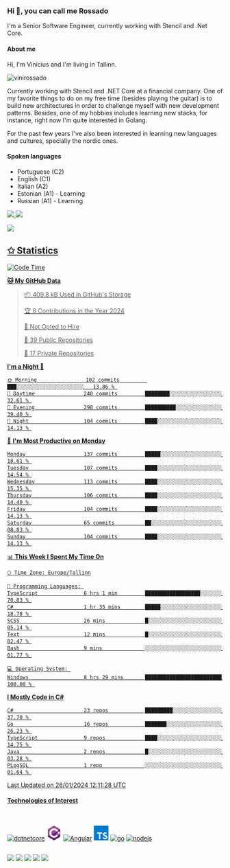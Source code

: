 ### Hi 👋, you can call me Rossado
I'm a Senior Software Engineer, currently working with Stencil and .Net Core.

#### About me
Hi, I'm Vinícius and I'm living in Tallinn.

<p align="left"> <img src="https://komarev.com/ghpvc/?username=vinirossado&label=Profile%20views&color=0e75b6&style=flat" alt="vinirossado" /> </p>

Currently working with Stencil and .NET Core at a financial company. One of my favorite things to do on my free time (besides playing the guitar) is to build new architectures in order to challenge myself with new development patterns. Besides, one of my hobbies includes learning new stacks, for instance, right now I'm quite interested in Golang.

For the past few years I've also been interested in learning new languages and cultures, specially the nordic ones.

#### Spoken languages
- Portuguese (C2)
- English (C1)
- Italian (A2)
- Estonian (A1) - Learning
- Russian (A1) - Learning

 <div>
  <a href="https://github.com/Vinirossado">
  <img height="180em" src="https://github-readme-stats.vercel.app/api?username=vinirossado&show_icons=true&theme=dracula&include_all_commits=true&count_private=true"/>
  <img height="180em" src="https://github-readme-stats.vercel.app/api/top-langs/?username=vinirossado&layout=compact&langs_count=7&theme=dracula"/>
</div>

![](http://estruyf-github.azurewebsites.net/api/VisitorHit?user=vinirossado&repo=vinirossado&countColorcountColor)

## ✩ Statistics
<!--START_SECTION:waka-->
![Code Time](http://img.shields.io/badge/Code%20Time-1%2C391%20hrs%2032%20mins-blue)

**🐱 My GitHub Data** 

> 📦 409.8 kB Used in GitHub's Storage 
 > 
> 🏆 8 Contributions in the Year 2024
 > 
> 🚫 Not Opted to Hire
 > 
> 📜 39 Public Repositories 
 > 
> 🔑 17 Private Repositories 
 > 
**I'm a Night 🦉** 

```text
🌞 Morning                102 commits         ███░░░░░░░░░░░░░░░░░░░░░░   13.86 % 
🌆 Daytime                240 commits         ████████░░░░░░░░░░░░░░░░░   32.61 % 
🌃 Evening                290 commits         ██████████░░░░░░░░░░░░░░░   39.40 % 
🌙 Night                  104 commits         ████░░░░░░░░░░░░░░░░░░░░░   14.13 % 
```
📅 **I'm Most Productive on Monday** 

```text
Monday                   137 commits         █████░░░░░░░░░░░░░░░░░░░░   18.61 % 
Tuesday                  107 commits         ████░░░░░░░░░░░░░░░░░░░░░   14.54 % 
Wednesday                113 commits         ████░░░░░░░░░░░░░░░░░░░░░   15.35 % 
Thursday                 106 commits         ████░░░░░░░░░░░░░░░░░░░░░   14.40 % 
Friday                   104 commits         ████░░░░░░░░░░░░░░░░░░░░░   14.13 % 
Saturday                 65 commits          ██░░░░░░░░░░░░░░░░░░░░░░░   08.83 % 
Sunday                   104 commits         ████░░░░░░░░░░░░░░░░░░░░░   14.13 % 
```


📊 **This Week I Spent My Time On** 

```text
🕑︎ Time Zone: Europe/Tallinn

💬 Programming Languages: 
TypeScript               6 hrs 1 min         ██████████████████░░░░░░░   70.83 % 
C#                       1 hr 35 mins        █████░░░░░░░░░░░░░░░░░░░░   18.78 % 
SCSS                     26 mins             █░░░░░░░░░░░░░░░░░░░░░░░░   05.14 % 
Text                     12 mins             █░░░░░░░░░░░░░░░░░░░░░░░░   02.47 % 
Bash                     9 mins              ░░░░░░░░░░░░░░░░░░░░░░░░░   01.77 % 

💻 Operating System: 
Windows                  8 hrs 29 mins       █████████████████████████   100.00 % 
```

**I Mostly Code in C#** 

```text
C#                       23 repos            █████████░░░░░░░░░░░░░░░░   37.70 % 
Go                       16 repos            ███████░░░░░░░░░░░░░░░░░░   26.23 % 
TypeScript               9 repos             ████░░░░░░░░░░░░░░░░░░░░░   14.75 % 
Java                     2 repos             █░░░░░░░░░░░░░░░░░░░░░░░░   03.28 % 
PLpgSQL                  1 repo              ░░░░░░░░░░░░░░░░░░░░░░░░░   01.64 % 
```




 Last Updated on 26/01/2024 12:11:28 UTC
<!--END_SECTION:waka-->




#### Technologies of Interest
<div style="display: inline_block"><br>

[<img src="https://cdn.jsdelivr.net/gh/devicons/devicon/icons/dotnetcore/dotnetcore-original.svg" height="35" alt="dotnetcore" />][csharp_link]
[<img src="https://raw.githubusercontent.com/devicons/devicon/master/icons/csharp/csharp-original.svg" height="35" alt="Csharp" />][csharp_link]
[<img src="https://user-images.githubusercontent.com/25344723/113509430-e438eb80-952b-11eb-9826-6c86e83473d8.png" height="35" alt="Angular" />][angular_link]
[<img src="https://raw.githubusercontent.com/devicons/devicon/master/icons/typescript/typescript-plain.svg" height="35" alt="Typescript" />][angular_link]
[<img src="https://cdn.jsdelivr.net/gh/devicons/devicon/icons/go/go-original.svg" height="35" alt="go" />][golang_link]
[<img src="https://user-images.githubusercontent.com/25344723/113509706-7f7e9080-952d-11eb-8b35-6a5bfd4cb0e2.png" height="35" alt="nodejs" />][nodejs_link]

</div>

  
  ##
 
<div> 
  <a href="https://instagram.com/vinirossado" target="_blank"><img src="https://img.shields.io/badge/-Instagram-%23E4405F?style=for-the-badge&logo=instagram&logoColor=white" target="_blank"></a>
 	<a href="https://www.twitch.tv/vrossado2" target="_blank"><img src="https://img.shields.io/badge/Twitch-9146FF?style=for-the-badge&logo=twitch&logoColor=white" target="_blank"></a>
  <a href = "mailto:vinirossado@gmail.com"><img src="https://img.shields.io/badge/-Gmail-%23333?style=for-the-badge&logo=gmail&logoColor=white" target="_blank"></a>
  <a href="https://www.linkedin.com/in/viniciusrossado/" target="_blank"><img src="https://img.shields.io/badge/-LinkedIn-%230077B5?style=for-the-badge&logo=linkedin&logoColor=white" target="_blank"></a> 
  <a href="https://vinirossado.github.io/" target="_blank"><img src="https://img.shields.io/badge/-Github-%230077B5?style=for-the-badge&logo=github&logoColor=white" target="_blank"></a> 
  
</div>

[angular_link]: https://github.com/vinirossado?tab=repositories&q=&type=&language=typescript
[golang_link]: https://github.com/vinirossado?tab=repositories&q=&type=&language=go
[nodejs_link]: https://github.com/vinirossado?tab=repositories&q=&type=&language=javascript
[csharp_link]: https://github.com/vinirossado?tab=repositories&q=&type=&language=c%23
